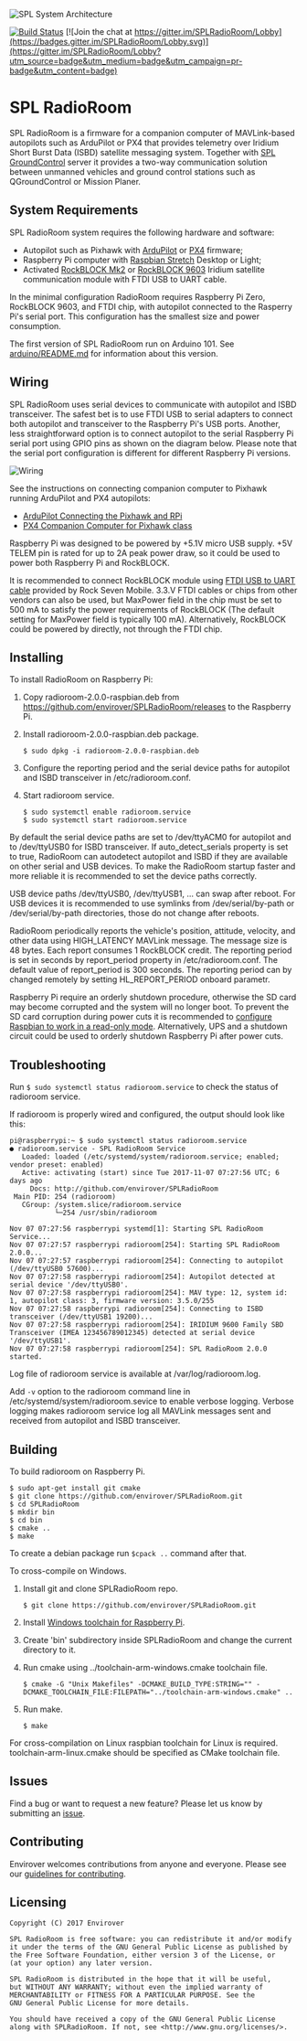 ![SPL System Architecture](https://s3-us-west-2.amazonaws.com/envirover/images/SPL-2.0.jpg)

[![Build Status](https://travis-ci.org/envirover/SPLRadioRoom.svg?branch=master)](https://travis-ci.org/envirover/SPLRadioRoom)
[![Join the chat at https://gitter.im/SPLRadioRoom/Lobby](https://badges.gitter.im/SPLRadioRoom/Lobby.svg)](https://gitter.im/SPLRadioRoom/Lobby?utm_source=badge&utm_medium=badge&utm_campaign=pr-badge&utm_content=badge)

# SPL RadioRoom

SPL RadioRoom is a firmware for a companion computer of MAVLink-based autopilots such as ArduPilot or PX4 that provides telemetry over Iridium Short Burst Data (ISBD) satellite messaging system. Together with [SPL GroundControl](https://github.com/envirover/SPLGroundControl) server it provides a two-way communication solution between unmanned vehicles and ground control stations such as QGroundControl or Mission Planer.

## System Requirements

SPL RadioRoom system requires the following hardware and software:
* Autopilot such as Pixhawk with [ArduPilot](http://ardupilot.org/) or [PX4](http://px4.io/) firmware;
* Raspberry Pi computer with [Raspbian Stretch](https://www.raspberrypi.org/downloads/raspbian/) Desktop or Light;
* Activated [RockBLOCK Mk2](http://www.rock7mobile.com/products-rockblock) or [RockBLOCK 9603](http://www.rock7mobile.com/products-rockblock-9603) Iridium satellite communication module with FTDI USB to UART cable.

In the minimal configuration RadioRoom requires Raspberry Pi Zero, RockBLOCK 9603, and FTDI chip, with autopilot connected to the Rasperry Pi's serial port. This configuration has the smallest size and power consumption.

The first version of SPL RadioRoom run on Arduino 101. See [arduino/README.md](arduino/README.md) for information about this version.

## Wiring 

SPL RadioRoom uses serial devices to communicate with autopilot and ISBD transceiver. The safest bet is to use FTDI USB to serial adapters to connect both autopilot and transceiver to the Raspberry Pi's USB ports. Another, less straightforward option is to connect autopilot to the serial Raspberry Pi serial port using GPIO pins as shown on the diagram below. Please note that the serial port configuration is different for different Raspberry Pi versions.

![Wiring](https://s3-us-west-2.amazonaws.com/envirover/images/RadioRoomWiring2.jpg)

See the instructions on connecting companion computer to Pixhawk running ArduPilot and PX4 autopilots:
- [ArduPilot Connecting the Pixhawk and RPi](http://ardupilot.org/dev/docs/raspberry-pi-via-mavlink.html)
- [PX4 Companion Computer for Pixhawk class](https://dev.px4.io/en/companion_computer/pixhawk_companion.html)

Raspberry Pi was designed to be powered by +5.1V micro USB supply. +5V TELEM pin is rated for up to 2A peak power draw, so it could be used to power both Raspberry Pi and RockBLOCK.  

It is recommended to connect RockBLOCK module using [FTDI USB to UART cable](https://www.rock7.com/shop-product-detail?productId=16) provided by Rock Seven Mobile. 3.3.V FTDI cables or chips from other vendors can also be used, but MaxPower field in the chip must be set to 500 mA to satisfy the power requirements of RockBLOCK (The default setting for MaxPower field is typically 100 mA). Alternatively, RockBLOCK could be powered by directly, not through the FTDI chip.

## Installing

To install RadioRoom on Raspberry Pi:

1. Copy radioroom-2.0.0-raspbian.deb from https://github.com/envirover/SPLRadioRoom/releases to the Raspberry Pi. 
2. Install radioroom-2.0.0-raspbian.deb package.

   ``$ sudo dpkg -i radioroom-2.0.0-raspbian.deb``
  
3. Configure the reporting period and the serial device paths for autopilot and ISBD transceiver in /etc/radioroom.conf. 
4. Start radioroom service.

   ```
   $ sudo systemctl enable radioroom.service
   $ sudo systemctl start radioroom.service
   ```
   
By default the serial device paths are set to /dev/ttyACM0 for autopilot and to /dev/ttyUSB0 for ISBD transceiver. If auto_detect_serials property is set to true, RadioRoom can autodetect autopilot and ISBD if they are available on other serial and USB devices. To make the RadioRoom startup faster and more reliable it is recommended to set the device paths correctly. 

USB device paths /dev/ttyUSB0, /dev/ttyUSB1, ... can swap after reboot. For USB devices it is recommended to use symlinks from /dev/serial/by-path or /dev/serial/by-path directories, those do not change after reboots. 

RadioRoom periodically reports the vehicle's position, attitude, velocity, and other data using HIGH_LATENCY MAVLink message. The message size is 48 bytes. Each report consumes 1 RockBLOCK credit. The reporting period is set in seconds by report_period property in /etc/radioroom.conf. The default value of report_period is 300 seconds. The reporting period can by changed remotely by setting HL_REPORT_PERIOD onboard parametr.

Raspberry Pi require an orderly shutdown procedure, otherwise the SD card may become corrupted and the system will no longer boot. To prevent the SD card corruption during power cuts it is recommended to [configure Raspbian to work in a read-only mode](https://learn.adafruit.com/read-only-raspberry-pi/). Alternatively, UPS and a shutdown circuit could be used to orderly shutdown Raspberry Pi after power cuts.
  
## Troubleshooting

Run ``$ sudo systemctl status radioroom.service`` to check the status of radioroom service.

If radioroom is properly wired and configured, the output should look like this:

```
pi@raspberrypi:~ $ sudo systemctl status radioroom.service
● radioroom.service - SPL RadioRoom Service
   Loaded: loaded (/etc/systemd/system/radioroom.service; enabled; vendor preset: enabled)
   Active: activating (start) since Tue 2017-11-07 07:27:56 UTC; 6 days ago
     Docs: http://github.com/envirover/SPLRadioRoom
 Main PID: 254 (radioroom)
   CGroup: /system.slice/radioroom.service
           └─254 /usr/sbin/radioroom

Nov 07 07:27:56 raspberrypi systemd[1]: Starting SPL RadioRoom Service...
Nov 07 07:27:57 raspberrypi radioroom[254]: Starting SPL RadioRoom 2.0.0...
Nov 07 07:27:57 raspberrypi radioroom[254]: Connecting to autopilot (/dev/ttyUSB0 57600)...
Nov 07 07:27:58 raspberrypi radioroom[254]: Autopilot detected at serial device '/dev/ttyUSB0'.
Nov 07 07:27:58 raspberrypi radioroom[254]: MAV type: 12, system id: 1, autopilot class: 3, firmware version: 3.5.0/255
Nov 07 07:27:58 raspberrypi radioroom[254]: Connecting to ISBD transceiver (/dev/ttyUSB1 19200)...
Nov 07 07:27:58 raspberrypi radioroom[254]: IRIDIUM 9600 Family SBD Transceiver (IMEA 123456789012345) detected at serial device '/dev/ttyUSB1'.
Nov 07 07:27:58 raspberrypi radioroom[254]: SPL RadioRoom 2.0.0 started.
```

Log file of radioroom service is available at /var/log/radioroom.log.

Add ``-v`` option to the radioroom command line in /etc/systemd/system/radioroom.sevice to enable verbose logging. Verbose logging makes radioroom service log all MAVLink messages sent and received from autopilot and ISBD transceiver.

## Building

To build radioroom on Raspberry Pi. 

```
$ sudo apt-get install git cmake
$ git clone https://github.com/envirover/SPLRadioRoom.git
$ cd SPLRadioRoom
$ mkdir bin
$ cd bin
$ cmake ..
$ make
```

To create a debian package run ``$cpack ..`` command after that.

To cross-compile on Windows.
1. Install git and clone SPLRadioRoom repo.

   ``$ git clone https://github.com/envirover/SPLRadioRoom.git``
   
2. Install [Windows toolchain for Raspberry Pi](http://gnutoolchains.com/raspberry/).
3. Create 'bin' subdirectory inside SPLRadioRoom and change the current directory to it.
4. Run cmake using ../toolchain-arm-windows.cmake toolchain file.

   ``$ cmake -G "Unix Makefiles" -DCMAKE_BUILD_TYPE:STRING="" -DCMAKE_TOOLCHAIN_FILE:FILEPATH="../toolchain-arm-windows.cmake" ..`` 
5. Run make.

   ``$ make``
   
For cross-compilation on Linux raspbian toolchain for Linux is required. toolchain-arm-linux.cmake should be specified as CMake toolchain file. 

## Issues

Find a bug or want to request a new feature?  Please let us know by submitting an [issue](https://github.com/envirover/SPLRadioRoom/issues).

## Contributing

Envirover welcomes contributions from anyone and everyone. Please see our [guidelines for contributing](https://github.com/envirover/SPLRadioRoom/blob/master/CONTRIBUTING.md).

Licensing
---------
```
Copyright (C) 2017 Envirover

SPL RadioRoom is free software: you can redistribute it and/or modify
it under the terms of the GNU General Public License as published by
the Free Software Foundation, either version 3 of the License, or
(at your option) any later version.

SPL RadioRoom is distributed in the hope that it will be useful,
but WITHOUT ANY WARRANTY; without even the implied warranty of
MERCHANTABILITY or FITNESS FOR A PARTICULAR PURPOSE. See the
GNU General Public License for more details.

You should have received a copy of the GNU General Public License
along with SPLRadioRoom. If not, see <http://www.gnu.org/licenses/>.
```
